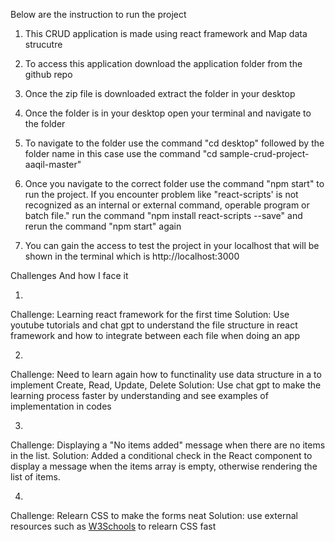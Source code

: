 Below are the instruction to run the project

1. This CRUD application is made using react framework and Map data strucutre
2. To access this application download the application folder
   from the github repo
3. Once the zip file is downloaded extract the folder in your desktop
4. Once the folder is in your desktop open your terminal
   and navigate to the folder
5. To navigate to the folder use the command "cd desktop" followed by the folder
   name in this case use the command "cd sample-crud-project-aaqil-master"
6. Once you navigate to the correct folder use the command "npm start" to
   run the project. If you encounter problem like "react-scripts' is not recognized as an internal or external command,
   operable program or batch file." run the command "npm install react-scripts --save" and rerun the command "npm start" again
   
8. You can gain the access to test the project in your localhost that will
   be shown in the terminal which is http://localhost:3000

Challenges And how I face it

1.  
Challenge: Learning react framework for the first time
Solution: Use youtube tutorials and chat gpt to understand the file structure in react framework and how to integrate between each file when doing an app

2.  
Challenge: Need to learn again how to functinality use data structure in a to implement Create, Read, Update, Delete
Solution: Use chat gpt to make the learning process faster by understanding and see examples of implementation in codes

3.  
Challenge: Displaying a "No items added" message when there are no items in the list.
Solution: Added a conditional check in the React component to display a message when the items array is empty, otherwise rendering the list of items.

4.  
Challenge: Relearn CSS to make the forms neat
Solution: use external resources such as [W3Schools](https://www.w3schools.com/) to relearn CSS fast
